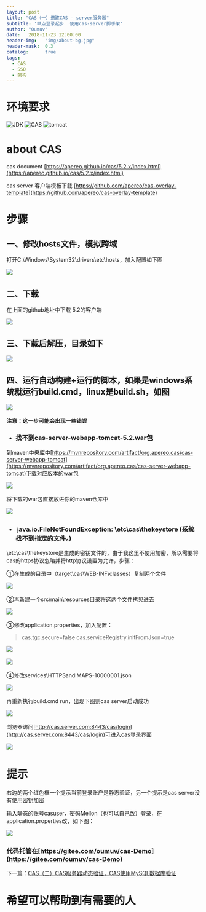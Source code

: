 ```yaml
---
layout: post
title: "CAS（一）搭建CAS - server服务器"
subtitle: '单点登录起步  使用cas-server脚手架'
author: "Oumuv"
date:   2018-11-23 12:00:00
header-img:   "img/about-bg.jpg"
header-mask:  0.3
catalog:      true
tags:
  - CAS
  - SSO
  - 架构
---
```


# 环境要求
![JDK](https://img.shields.io/badge/JDK-8+-green.svg)
![CAS](https://img.shields.io/badge/CAS-5.2-green.svg)
![tomcat](https://img.shields.io/badge/tomcat-8+-green.svg)

# about CAS


cas document [https://apereo.github.io/cas/5.2.x/index.html](https://apereo.github.io/cas/5.2.x/index.html)

cas server 客户端模板下载 [https://github.com/apereo/cas-overlay-template](https://github.com/apereo/cas-overlay-template)



# 步骤


## 一、修改hosts文件，模拟跨域


打开C:\\Windows\\System32\\drivers\\etc\\hosts，加入配置如下图

![](https://raw.githubusercontent.com/Oumuv/oumuv.github.io/master/img/2018/11/23/20181025134545156.png)​

## 二、下载


在上面的github地址中下载 5.2的客户端

![](https://raw.githubusercontent.com/Oumuv/oumuv.github.io/master/img/2018/11/23/20181025133152405.png)​

## 三、下载后解压，目录如下


![](https://raw.githubusercontent.com/Oumuv/oumuv.github.io/master/img/2018/11/23/20181025133545106.png)​

## 四、运行自动构建+运行的脚本，如果是windows系统就运行build.cmd，linux是build.sh，如图


![](https://raw.githubusercontent.com/Oumuv/oumuv.github.io/master/img/2018/11/23/20181025133853731.png)​


**注意：这一步可能会出现一些错误**

*   ### 找不到cas-server-webapp-tomcat-5.2.war包


到maven中央库中[https://mvnrepository.com/artifact/org.apereo.cas/cas-server-webapp-tomcat](https://mvnrepository.com/artifact/org.apereo.cas/cas-server-webapp-tomcat)下载对应版本的war包

![](https://raw.githubusercontent.com/Oumuv/oumuv.github.io/master/img/2018/11/23/20181025140153897.png)​

将下载的war包直接放进你的maven仓库中

![](https://raw.githubusercontent.com/Oumuv/oumuv.github.io/master/img/2018/11/23/20181025140321581.png)​

*   ###  java.io.FileNotFoundException: \\etc\\cas\\thekeystore (系统找不到指定的文件。)


\\etc\\cas\\thekeystore是生成的密钥文件的，由于我这里不使用加密，所以需要将cas的https协议忽略并将http协议设置为允许，步骤：

①在生成的目录中（target\\cas\\WEB-INF\\classes）复制两个文件

![](https://raw.githubusercontent.com/Oumuv/oumuv.github.io/master/img/2018/11/23/20181025141417221.png)​​

②再新建一个src\\main\\resources目录将这两个文件拷贝进去

![](https://raw.githubusercontent.com/Oumuv/oumuv.github.io/master/img/2018/11/23/20181025142529487.png)​

③修改application.properties，加入配置：

> cas.tgc.secure=false
> cas.serviceRegistry.initFromJson=true

![](https://raw.githubusercontent.com/Oumuv/oumuv.github.io/master/img/2018/11/23/20181025141801988.png)​

![](https://raw.githubusercontent.com/Oumuv/oumuv.github.io/master/img/2018/11/23/20181025142318287.png)​

④修改services\\HTTPSandIMAPS-10000001.json

![](https://raw.githubusercontent.com/Oumuv/oumuv.github.io/master/img/2018/11/23/20181025142638254.png)​

再重新执行build.cmd run，出现下图则cas server启动成功

![](https://raw.githubusercontent.com/Oumuv/oumuv.github.io/master/img/2018/11/23/20181025142912852.png)​


浏览器访问[http://cas.server.com:8443/cas/login](http://cas.server.com:8443/cas/login)可进入cas登录界面

![](https://raw.githubusercontent.com/Oumuv/oumuv.github.io/master/img/2018/11/23/20181025143037901.png)​


# 提示

右边的两个红色框一个提示当前登录账户是静态验证，另一个提示是cas server没有使用密钥加密

输入静态的账号casuser，密码Mellon（也可以自己改）登录，在application.properties改，如下图：

![](https://raw.githubusercontent.com/Oumuv/oumuv.github.io/master/img/2018/11/23/20181025143741489.png)​



### 代码托管在[https://gitee.com/oumuv/cas-Demo](https://gitee.com/oumuv/cas-Demo)



下一篇：[CAS（二）CAS服务器动态验证，CAS使用MySQL数据库验证](https://blog.csdn.net/oumuv/article/details/84306361)



# 希望可以帮助到有需要的人

